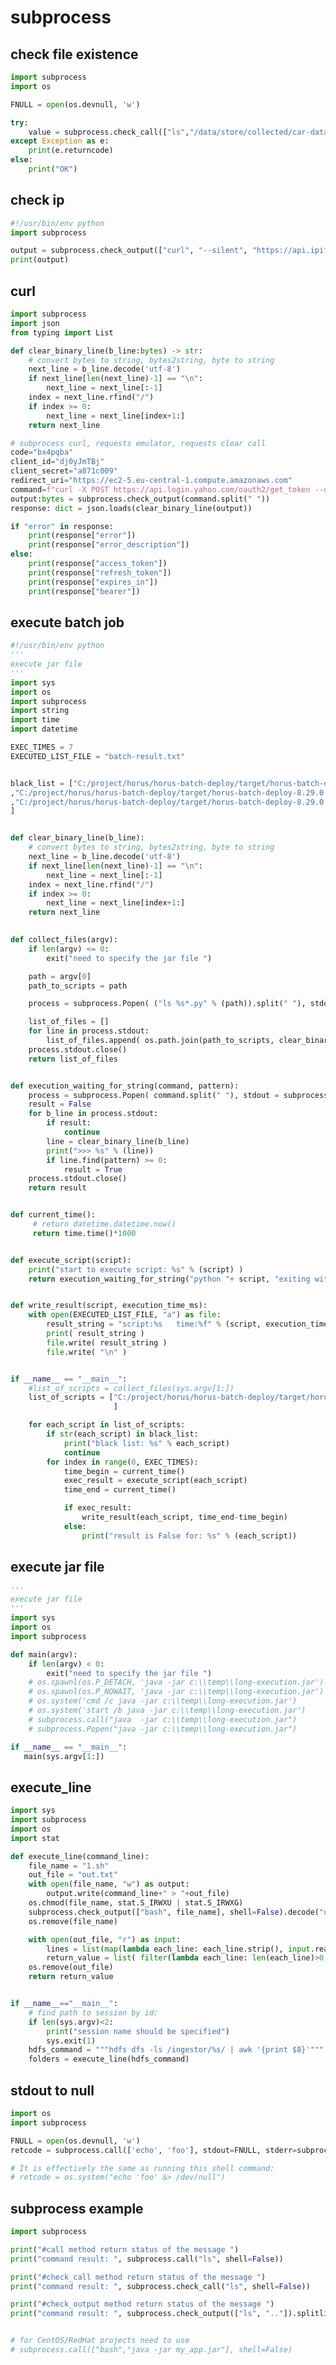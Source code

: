 # subprocess

## check file existence

<!-- MARKDOWN-AUTO-DOCS:START (CODE:src=../../python/subprocess/check-file-existence.py) -->
<!-- The below code snippet is automatically added from ../../python/subprocess/check-file-existence.py -->
```py
import subprocess
import os

FNULL = open(os.devnull, 'w')

try:
	value = subprocess.check_call(["ls","/data/store/collected/car-data/4f1a-a1b4-4bee05c9c281/MDF4/20181129T105009.MF4"], shell=False, stderr=FNULL, stdout=FNULL)
except Exception as e:
	print(e.returncode)
else:
	print("OK")
```
<!-- MARKDOWN-AUTO-DOCS:END -->



## check ip

<!-- MARKDOWN-AUTO-DOCS:START (CODE:src=../../python/subprocess/check-ip.py) -->
<!-- The below code snippet is automatically added from ../../python/subprocess/check-ip.py -->
```py
#!/usr/bin/env python
import subprocess

output = subprocess.check_output(["curl", "--silent", "https://api.ipify.org"])
print(output)
```
<!-- MARKDOWN-AUTO-DOCS:END -->



## curl

<!-- MARKDOWN-AUTO-DOCS:START (CODE:src=../../python/subprocess/curl.py) -->
<!-- The below code snippet is automatically added from ../../python/subprocess/curl.py -->
```py
import subprocess
import json
from typing import List

def clear_binary_line(b_line:bytes) -> str:
    # convert bytes to string, bytes2string, byte to string
    next_line = b_line.decode('utf-8')
    if next_line[len(next_line)-1] == "\n":
        next_line = next_line[:-1]
    index = next_line.rfind("/")
    if index >= 0:
        next_line = next_line[index+1:]
    return next_line

# subprocess curl, requests emulator, requests clear call
code="bx4pqba"
client_id="dj0yJmTBj"
client_secret="a871c009"
redirect_uri="https://ec2-5.eu-central-1.compute.amazonaws.com"
command=f"curl -X POST https://api.login.yahoo.com/oauth2/get_token --data 'code={code}&grant_type=authorization_code&client_id={client_id}&client_secret={client_secret}&redirect_uri={redirect_uri}&response_type=code'"
output:bytes = subprocess.check_output(command.split(" "))
response: dict = json.loads(clear_binary_line(output))

if "error" in response:
    print(response["error"])
    print(response["error_description"])
else:
    print(response["access_token"])
    print(response["refresh_token"])
    print(response["expires_in"])
    print(response["bearer"])
```
<!-- MARKDOWN-AUTO-DOCS:END -->



## execute batch job

<!-- MARKDOWN-AUTO-DOCS:START (CODE:src=../../python/subprocess/execute-batch-job.py) -->
<!-- The below code snippet is automatically added from ../../python/subprocess/execute-batch-job.py -->
```py
#!/usr/bin/env python
'''
execute jar file
'''
import sys
import os
import subprocess
import string
import time
import datetime

EXEC_TIMES = 7
EXECUTED_LIST_FILE = "batch-result.txt"


black_list = ["C:/project/horus/horus-batch-deploy/target/horus-batch-deploy-8.29.0.RC1-SNAPSHOT/bin/account-snapshot-refresh.py"
,"C:/project/horus/horus-batch-deploy/target/horus-batch-deploy-8.29.0.RC1-SNAPSHOT/bin/balance-transfer-correction.py"
,"C:/project/horus/horus-batch-deploy/target/horus-batch-deploy-8.29.0.RC1-SNAPSHOT/bin/balas-migration.py"
]


def clear_binary_line(b_line):
    # convert bytes to string, bytes2string, byte to string
    next_line = b_line.decode('utf-8')
    if next_line[len(next_line)-1] == "\n":
        next_line = next_line[:-1]
    index = next_line.rfind("/")
    if index >= 0:
        next_line = next_line[index+1:]
    return next_line
    

def collect_files(argv):
    if len(argv) <= 0:
        exit("need to specify the jar file ")

    path = argv[0]
    path_to_scripts = path

    process = subprocess.Popen( ("ls %s*.py" % (path)).split(" "), stdout = subprocess.PIPE )

    list_of_files = []
    for line in process.stdout:
        list_of_files.append( os.path.join(path_to_scripts, clear_binary_line(line)) )
    process.stdout.close()
    return list_of_files


def execution_waiting_for_string(command, pattern):
    process = subprocess.Popen( command.split(" "), stdout = subprocess.PIPE )
    result = False
    for b_line in process.stdout:
        if result:
            continue
        line = clear_binary_line(b_line)
        print(">>> %s" % (line))
        if line.find(pattern) >= 0:
            result = True
    process.stdout.close()
    return result


def current_time():
     # return datetime.datetime.now()
     return time.time()*1000


def execute_script(script):
    print("start to execute script: %s" % (script) )
    return execution_waiting_for_string("python "+ script, "exiting with code 0")


def write_result(script, execution_time_ms):
    with open(EXECUTED_LIST_FILE, "a") as file:
        result_string = "script:%s   time:%f" % (script, execution_time_ms)
        print( result_string )
        file.write( result_string )
        file.write( "\n" )


if __name__ == "__main__":
    #list_of_scripts = collect_files(sys.argv[1:])
    list_of_scripts = ["C:/project/horus/horus-batch-deploy/target/horus-batch-deploy-8.29.0.RC1-SNAPSHOT/bin/bulk-account-creation.py",
                       ]

    for each_script in list_of_scripts:
        if str(each_script) in black_list:
            print("black list: %s" % each_script)
            continue
        for index in range(0, EXEC_TIMES):
            time_begin = current_time()
            exec_result = execute_script(each_script)
            time_end = current_time()

            if exec_result:
                write_result(each_script, time_end-time_begin)
            else:
                print("result is False for: %s" % (each_script))
```
<!-- MARKDOWN-AUTO-DOCS:END -->



## execute jar file

<!-- MARKDOWN-AUTO-DOCS:START (CODE:src=../../python/subprocess/execute-jar-file.py) -->
<!-- The below code snippet is automatically added from ../../python/subprocess/execute-jar-file.py -->
```py
'''
execute jar file
'''
import sys
import os
import subprocess

def main(argv):
    if len(argv) < 0:
        exit("need to specify the jar file ")
    # os.spawnl(os.P_DETACH, 'java -jar c:\\temp\\long-execution.jar')
    # os.spawnl(os.P_NOWAIT, 'java -jar c:\\temp\\long-execution.jar')
	# os.system('cmd /c java -jar c:\\temp\\long-execution.jar')
	# os.system('start /b java -jar c:\\temp\\long-execution.jar')
    # subprocess.call("java  -jar c:\\temp\\long-execution.jar")
    # subprocess.Popen("java -jar c:\\temp\\long-execution.jar")

if __name__ == "__main__":
   main(sys.argv[1:])
```
<!-- MARKDOWN-AUTO-DOCS:END -->



## execute_line

<!-- MARKDOWN-AUTO-DOCS:START (CODE:src=../../python/subprocess/execute_line.py) -->
<!-- The below code snippet is automatically added from ../../python/subprocess/execute_line.py -->
```py
import sys
import subprocess
import os
import stat

def execute_line(command_line):
	file_name = "1.sh"
	out_file = "out.txt"
	with open(file_name, "w") as output:
		output.write(command_line+" > "+out_file)
	os.chmod(file_name, stat.S_IRWXU | stat.S_IRWXG)
	subprocess.check_output(["bash", file_name], shell=False).decode("utf-8")
	os.remove(file_name)

	with open(out_file, "r") as input:
		lines = list(map(lambda each_line: each_line.strip(), input.readlines()))
		return_value = list( filter(lambda each_line: len(each_line)>0, lines) )
	os.remove(out_file)
	return return_value


if __name__=="__main__":
	# find path to session by id: 
	if len(sys.argv)<2:
		print("session name should be specified")
		sys.exit(1)
	hdfs_command = """hdfs dfs -ls /ingestor/%s/ | awk '{print $8}'""" % sys.argv[1]	
	folders = execute_line(hdfs_command)
```
<!-- MARKDOWN-AUTO-DOCS:END -->



## stdout to null

<!-- MARKDOWN-AUTO-DOCS:START (CODE:src=../../python/subprocess/stdout-to-null.py) -->
<!-- The below code snippet is automatically added from ../../python/subprocess/stdout-to-null.py -->
```py
import os
import subprocess

FNULL = open(os.devnull, 'w')
retcode = subprocess.call(['echo', 'foo'], stdout=FNULL, stderr=subprocess.STDOUT)

# It is effectively the same as running this shell command:
# retcode = os.system("echo 'foo' &> /dev/null")
```
<!-- MARKDOWN-AUTO-DOCS:END -->



## subprocess example

<!-- MARKDOWN-AUTO-DOCS:START (CODE:src=../../python/subprocess/subprocess-example.py) -->
<!-- The below code snippet is automatically added from ../../python/subprocess/subprocess-example.py -->
```py
import subprocess

print("#call method return status of the message ")
print("command result: ", subprocess.call("ls", shell=False))

print("#check_call method return status of the message ")
print("command result: ", subprocess.check_call("ls", shell=False))

print("#check_output method return status of the message ")
print("command result: ", subprocess.check_output(["ls", ".."]).splitlines())


# for CentOS/RedHat projects need to use
# subprocess.call(["bash","java -jar my_app.jar"], shell=False)
```
<!-- MARKDOWN-AUTO-DOCS:END -->


